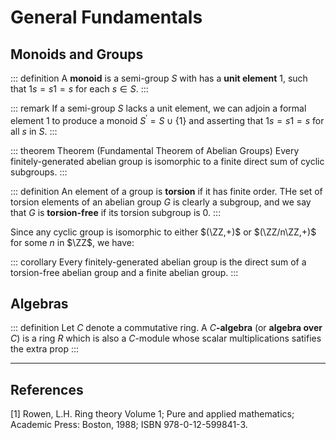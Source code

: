 # General Fundamentals

## Monoids and Groups

::: definition
A __monoid__ is a semi-group $S$ with has a __unit element__ $1$, such that $1s = s1 = s$ for each $s \in S$.
:::

::: remark
If a semi-group $S$ lacks a unit element, we can adjoin a formal element $1$ to produce a monoid $S^{\prime} = S \cup \{1\}$ and asserting that $1s = s1 = s$ for all $s$ in $S$.
:::

::: theorem Theorem (Fundamental Theorem of Abelian Groups)
Every finitely-generated abelian group is isomorphic to a finite direct sum of cyclic subgroups.
:::

::: definition
An element of a group is __torsion__ if it has finite order. THe set of torsion elements of an abelian group $G$ is clearly a subgroup, and we say that $G$ is __torsion-free__ if its torsion subgroup is $0$.
:::

Since any cyclic group is isomorphic to either $(\ZZ,+)$ or $(\ZZ/n\ZZ,+)$ for some $n$ in $\ZZ$, we have:

::: corollary
Every finitely-generated abelian group is the direct sum of a torsion-free abelian group and a finite abelian group.
:::

## Algebras

::: definition
Let $C$ denote a commutative ring. A $C$__-algebra__ (or __algebra over__ $C$) is a ring $R$ which is also a $C$-module whose scalar multiplications satifies the extra prop
:::





























---

## References

[1] Rowen, L.H. Ring theory Volume 1; Pure and applied mathematics; Academic Press: Boston, 1988; ISBN 978-0-12-599841-3.
